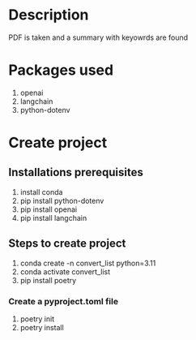 # Description
PDF is taken and a summary with keyowrds are found

# Packages used
1. openai
2. langchain
3. python-dotenv

# Create project
## Installations prerequisites
1. install conda
2. pip install python-dotenv
3. pip install openai
4. pip install langchain

## Steps to create project
1. conda create -n convert_list python=3.11
2. conda activate convert_list
3. pip install poetry

### Create a pyproject.toml file
1. poetry init 
2. poetry install     